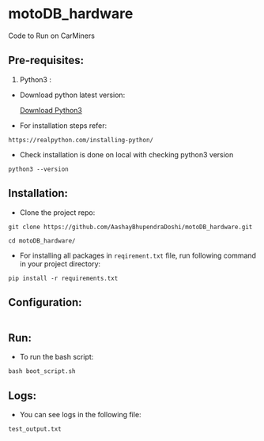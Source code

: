 # motoDB_hardware
Code to Run on CarMiners

## Pre-requisites:
1. Python3 :

* Download python latest version:

    [Download Python3](https://www.python.org/downloads/)

* For installation steps refer:
```
https://realpython.com/installing-python/
```

* Check installation is done on local with checking python3 version

```
python3 --version
```
## Installation:

* Clone the project repo:

```
git clone https://github.com/AashayBhupendraDoshi/motoDB_hardware.git

cd motoDB_hardware/
```

* For installing all packages in `reqirement.txt` file, run following command in your project directory:

```
pip install -r requirements.txt
```

## Configuration:

```
```
## Run:

* To run the bash script:

```
bash boot_script.sh
```

## Logs:

* You can see logs in the following file:
```
test_output.txt
```

